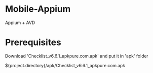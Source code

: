 # Mobile-Appium
Appium + AVD

# Prerequisites
Download 'Checklist_v6.6.1_apkpure.com.apk' and put it in 'apk' folder

${project.directory}/apk/Checklist_v6.6.1_apkpure.com.apk
